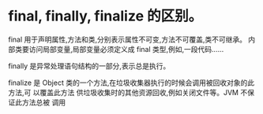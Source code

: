 # final, finally, finalize 的区别。



final 用于声明属性,方法和类,分别表示属性不可变,方法不可覆盖,类不可继承。 内部类要访问局部变量,局部变量必须定义成 final 类型,例如,一段代码......


finally 是异常处理语句结构的一部分,表示总是执行。


finalize 是 Object 类的一个方法,在垃圾收集器执行的时候会调用被回收对象的此方法,可 以覆盖此方法 供垃圾收集时的其他资源回收,例如关闭文件等。JVM 不保证此方法总被 调用




